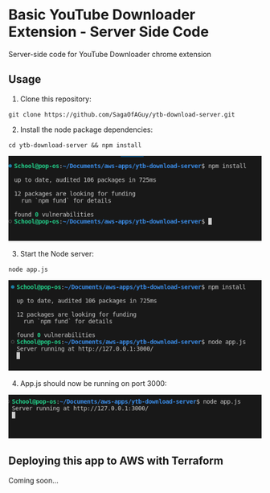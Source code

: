 # Basic YouTube Downloader Extension - Server Side Code
Server-side code for YouTube Downloader chrome extension

## Usage
1. Clone this repository: 
```
git clone https://github.com/SagaOfAGuy/ytb-download-server.git
```

2. Install the node package dependencies: 
```
cd ytb-download-server && npm install
```
![Alt text](image.png)

3. Start the Node server:
```
node app.js
```
![Alt text](image-1.png)

4. App.js should now be running on port 3000: 

![Alt text](image-2.png)

## Deploying this app to AWS with Terraform
Coming soon...
